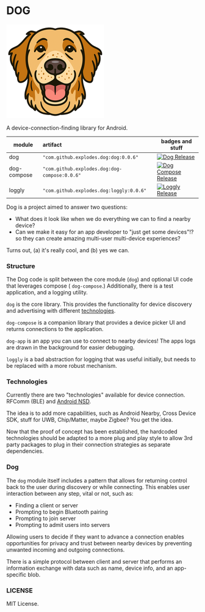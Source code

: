 # DOG

![Dog Logo](https://github.com/explodes/dog/blob/main/assets/dog_small.png?raw=true)

A device-connection-finding library for Android.

| module      | artifact                                      | badges and stuff                                                                                                                                                  |  
|-------------|:----------------------------------------------|-------------------------------------------------------------------------------------------------------------------------------------------------------------------|  
| dog         | `"com.github.explodes.dog:dog:0.0.6"`         | [![Dog Release](https://jitpack.io/v/com.github.explodes.dog/dog.svg?style=flat-square)](https://jitpack.io/#com.github.explodes.dog/dog)                         |  
| dog-compose | `"com.github.explodes.dog:dog-compose:0.0.6"` | [![Dog Compose Release](https://jitpack.io/v/com.github.explodes.dog/dog-compose.svg?style=flat-square)](https://jitpack.io/#com.github.explodes.dog/dog-compose) |  
| loggly      | `"com.github.explodes.dog:loggly:0.0.6"`      | [![Loggly Release](https://jitpack.io/v/com.github.explodes.dog/loggly.svg?style=flat-square)](https://jitpack.io/#com.github.explodes.dog/loggly)                |  

Dog is a project aimed to answer two questions:

- What does it look like when we do everything we can to find a nearby device?
- Can we make it easy for an app developer to "just get some devices"!? so they can create amazing
  multi-user multi-device experiences?

Turns out, (a) it's really cool, and (b) yes we can.

### Structure

The Dog code is split between the core module (`dog`) and optional UI code that leverages compose (
`dog-compose`.) Additionally, there is a test application, and a logging utility.

`dog` is the core library. This provides the functionality for device discovery and advertising with
different [technologies](#technologies).

`dog-compose` is a companion library that provides a device picker UI and returns connections to the
application.

`dog-app` is an app you can use to connect to nearby devices! The apps logs are drawn in the
background for easier debugging.

`loggly` is a bad abstraction for logging that was useful initially, but needs to be replaced with a
more robust mechanism.

### Technologies

Currently there are two "technologies" available for device connection. RFComm (BLE)
and [Android NSD](https://developer.android.com/develop/connectivity/wifi/use-nsd).

The idea is to add more capabilities, such as Android Nearby, Cross Device SDK, stuff for UWB,
Chip/Matter, maybe Zigbee? You get the idea.

Now that the proof of concept has been established, the hardcoded technologies should be adapted to
a more plug and play style to allow 3rd party packages to plug in their connection strategies as
separate dependencies.

### Dog

The `dog` module itself includes a pattern that allows for returning control back to the user during
discovery or while connecting. This enables user interaction between any step, vital or not, such
as:

- Finding a client or server
- Prompting to begin Bluetooth pairing
- Prompting to join server
- Prompting to admit users into servers

Allowing users to decide if they want to advance a connection enables opportunities for privacy and
trust between nearby devices by preventing unwanted incoming and outgoing connections.

There is a simple protocol between client and server that performs an information exchange with data
such as name, device info, and an app-specific blob.

### LICENSE

MIT License.
